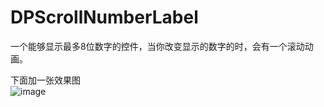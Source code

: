 # DPScrollNumberLabel
一个能够显示最多8位数字的控件，当你改变显示的数字的时，会有一个滚动动画。

下面加一张效果图
<br>
![image](https://github.com/948080952/DPScrollNumberLabel/blob/master/DPScrollNumber.gif) 
